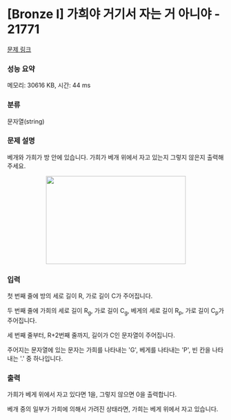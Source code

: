 # [Bronze I] 가희야 거기서 자는 거 아니야 - 21771 

[문제 링크](https://www.acmicpc.net/problem/21771) 

### 성능 요약

메모리: 30616 KB, 시간: 44 ms

### 분류

문자열(string)

### 문제 설명

<p>베개와 가희가 방 안에 있습니다. 가희가 베개 위에서 자고 있는지 그렇지 않은지 출력해 주세요.</p>

<p style="text-align: center;"><img alt="" src="https://i.imgur.com/34mAd6i.png" style="width: 324px; height: 204px;"></p>

### 입력 

 <p>첫 번째 줄에 방의 세로 길이 R, 가로 길이 C가 주어집니다.</p>

<p>두 번째 줄에 가희의 세로 길이 R<sub>g</sub>, 가로 길이 C<sub>g</sub>, 베게의 세로 길이 R<sub>p</sub>, 가로 길이 C<sub>p</sub>가 주어집니다.</p>

<p>세 번째 줄부터, R+2번째 줄까지, 길이가 C인 문자열이 주어집니다.</p>

<p>주어지는 문자열에 있는 문자는 가희를 나타내는 'G', 베게를 나타내는 'P', 빈 칸을 나타내는 '.' 중 하나입니다.</p>

### 출력 

 <p>가희가 베게 위에서 자고 있다면 1을, 그렇지 않으면 0을 출력합니다.</p>

<p>베개 중의 일부가 가희에 의해서 가려진 상태라면, 가희는 베게 위에서 자고 있습니다.</p>


